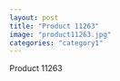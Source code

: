 ```yaml
---
layout: post
title: "Product 11263"
image: "product11263.jpg"
categories: "category1"
---
```

Product 11263
